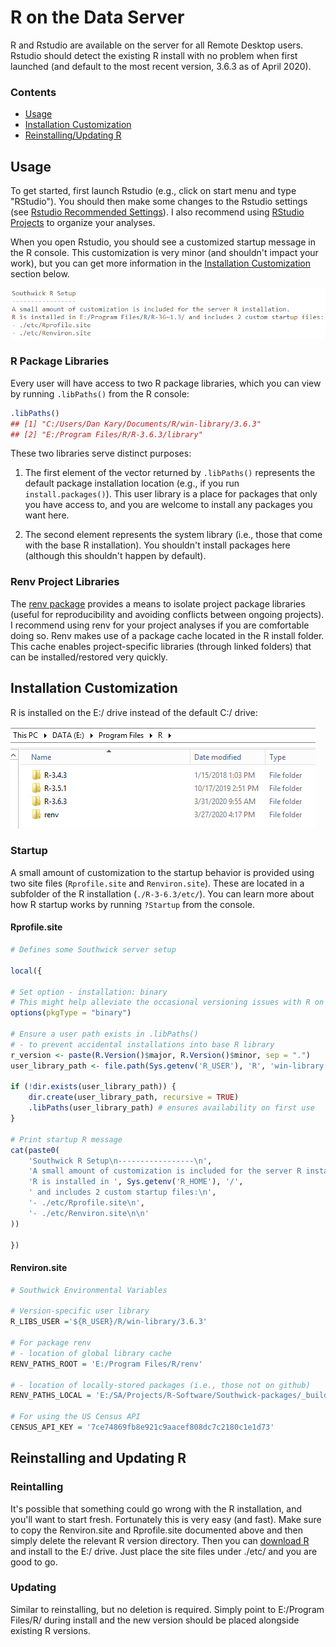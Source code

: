
# R on the Data Server

R and Rstudio are available on the server for all Remote Desktop users. Rstudio should detect the existing R install with no problem when first launched (and default to the most recent version, 3.6.3 as of April 2020).

### Contents

- [Usage](#usage)
- [Installation Customization](#installation-customization)
- [Reinstalling/Updating R](#reinstalling-and-updating-r)

## Usage

To get started, first launch Rstudio (e.g., click on start menu and type "RStudio"). You should then make some changes to the Rstudio settings (see [Rstudio Recommended Settings](rstudio-settings.md)). I also recommend using [RStudio Projects](https://r4ds.had.co.nz/workflow-projects.html) to organize your analyses.

When you open Rstudio, you should see a customized startup message in the R console. This customization is very minor (and shouldn't impact your work), but you can get more information in the [Installation Customization](#installation-customization) section below.

![](img/r-message.png)

### R Package Libraries

Every user will have access to two R package libraries, which you can view by running `.libPaths()` from the R console:

```r
.libPaths()
## [1] "C:/Users/Dan Kary/Documents/R/win-library/3.6.3"
## [2] "E:/Program Files/R/R-3.6.3/library"
```

These two libraries serve distinct purposes:

1. The first element of the vector returned by `.libPaths()` represents the default package installation location (e.g., if you run `install.packages()`). This user library is a place for packages that only you have access to, and you are welcome to install any packages you want here.

2. The second element represents the system library (i.e., those that come with the base R installation). You shouldn't install packages here (although this shouldn't happen by default).

### Renv Project Libraries

The [renv package](https://rstudio.github.io/renv/index.html) provides a means to isolate project package libraries (useful for reproducibility and avoiding conflicts between ongoing projects). I recommend using renv for your project analyses if you are comfortable doing so. Renv makes use of a package cache located in the R install folder. This cache enables project-specific libraries (through linked folders) that can be installed/restored very quickly. 

## Installation Customization

R is installed on the E:/ drive instead of the default C:/ drive:

![](img/r-install.png)

### Startup

A small amount of customization to the startup behavior is provided using two site files (`Rprofile.site` and `Renviron.site`). These are located in a subfolder of the R installation (`./R-3-6.3/etc/`). You can learn more about how R startup works by running `?Startup` from the console.

#### Rprofile.site

```r
# Defines some Southwick server setup

local({

# Set option - installation: binary
# This might help alleviate the occasional versioning issues with R on Windows
options(pkgType = "binary")

# Ensure a user path exists in .libPaths()
# - to prevent accidental installations into base R library
r_version <- paste(R.Version()$major, R.Version()$minor, sep = ".")
user_library_path <- file.path(Sys.getenv('R_USER'), 'R', 'win-library', r_version)

if (!dir.exists(user_library_path)) {
    dir.create(user_library_path, recursive = TRUE)
    .libPaths(user_library_path) # ensures availability on first use
}

# Print startup R message
cat(paste0(
    'Southwick R Setup\n-----------------\n',
    'A small amount of customization is included for the server R installation.\n',
    'R is installed in ', Sys.getenv('R_HOME'), '/',
    ' and includes 2 custom startup files:\n',
    '- ./etc/Rprofile.site\n',
    '- ./etc/Renviron.site\n\n'
))

})     
```

#### Renviron.site

```r
# Southwick Environmental Variables

# Version-specific user library
R_LIBS_USER ='${R_USER}/R/win-library/3.6.3'

# For package renv
# - location of global library cache
RENV_PATHS_ROOT = 'E:/Program Files/R/renv'

# - location of locally-stored packages (i.e., those not on github)
RENV_PATHS_LOCAL = 'E:/SA/Projects/R-Software/Southwick-packages/_builds_binary'

# For using the US Census API
CENSUS_API_KEY = '7ce74869fb8e921c9aacef808dc7c2180c1e1d73'
```

## Reinstalling and Updating R

### Reintalling

It's possible that something could go wrong with the R installation, and you'll want to start fresh. Fortunately this is very easy (and fast). Make sure to copy the Renviron.site and Rprofile.site documented above and then simply delete the relevant R version directory. Then you can [download R](https://cran.r-project.org/bin/windows/base/) and install to the E:/ drive. Just place the site files under ./etc/ and you are good to go.

### Updating

Similar to reinstalling, but no deletion is required. Simply point to E:/Program Files/R/ during install and the new version should be placed alongside existing R versions.
